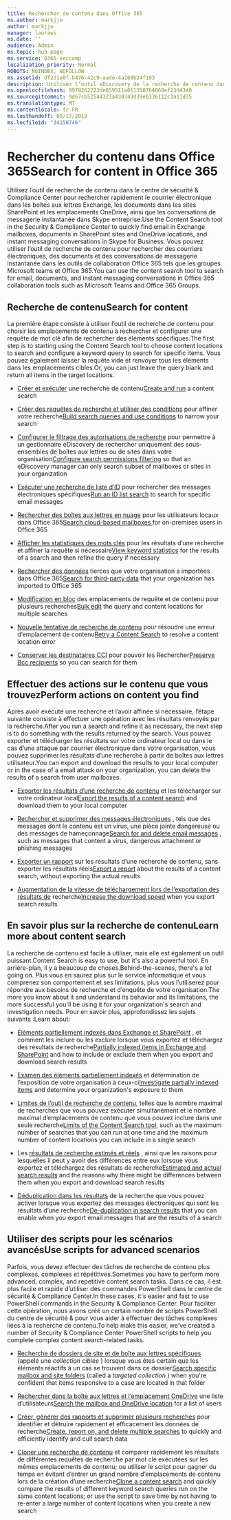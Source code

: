 ```yaml
---
title: Rechercher du contenu dans Office 365
ms.author: markjjo
author: markjjo
manager: laurawi
ms.date: ''
audience: Admin
ms.topic: hub-page
ms.service: O365-seccomp
localization_priority: Normal
ROBOTS: NOINDEX, NOFOLLOW
ms.assetid: df2d1e0f-b476-42c9-aade-4a260b24f193
description: Utilisez l’outil eDiscovery de la recherche de contenu dans le centre de sécurité & Compliance Center pour trouver rapidement des messages électroniques dans des boîtes aux lettres Exchange, des documents dans des sites SharePoint et des emplacements OneDrive, et des conversations de messagerie instantanée dans Skype entreprise.
ms.openlocfilehash: 9978262223de059511a011358764069ef23d4340
ms.sourcegitcommit: 9d67cb52544321a430343d39eb336112c1a11d35
ms.translationtype: MT
ms.contentlocale: fr-FR
ms.lasthandoff: 05/17/2019
ms.locfileid: "34158746"
---
```

# <a name="search-for-content-in-office-365"></a><span data-ttu-id="e722c-103">Rechercher du contenu dans Office 365</span><span class="sxs-lookup"><span data-stu-id="e722c-103">Search for content in Office 365</span></span>

<span data-ttu-id="e722c-104">Utilisez l’outil de recherche de contenu dans le centre de sécurité & Compliance Center pour rechercher rapidement le courrier électronique dans les boîtes aux lettres Exchange, les documents dans les sites SharePoint et les emplacements OneDrive, ainsi que les conversations de messagerie instantanée dans Skype entreprise.</span><span class="sxs-lookup"><span data-stu-id="e722c-104">Use the Content Search tool in the Security & Compliance Center to quickly find email in Exchange mailboxes, documents in SharePoint sites and OneDrive locations, and instant messaging conversations in Skype for Business.</span></span> <span data-ttu-id="e722c-105">Vous pouvez utiliser l’outil de recherche de contenu pour rechercher des courriers électroniques, des documents et des conversations de messagerie instantanée dans les outils de collaboration Office 365 tels que les groupes Microsoft teams et Office 365.</span><span class="sxs-lookup"><span data-stu-id="e722c-105">You can use the content search tool to search for email, documents, and instant messaging conversations in Office 365 collaboration tools such as Microsoft Teams and Office 365 Groups.</span></span>
  
## <a name="search-for-content"></a><span data-ttu-id="e722c-106">Recherche de contenu</span><span class="sxs-lookup"><span data-stu-id="e722c-106">Search for content</span></span>

<span data-ttu-id="e722c-107">La première étape consiste à utiliser l’outil de recherche de contenu pour choisir les emplacements de contenu à rechercher et configurer une requête de mot clé afin de rechercher des éléments spécifiques.</span><span class="sxs-lookup"><span data-stu-id="e722c-107">The first step is to starting using the Content Search tool to choose content locations to search and configure a keyword query to search for specific items.</span></span> <span data-ttu-id="e722c-108">Vous pouvez également laisser la requête vide et renvoyer tous les éléments dans les emplacements cibles.</span><span class="sxs-lookup"><span data-stu-id="e722c-108">Or, you can just leave the query blank and return all items in the target locations.</span></span>
  
- <span data-ttu-id="e722c-109">[Créer et exécuter](content-search.md) une recherche de contenu</span><span class="sxs-lookup"><span data-stu-id="e722c-109">[Create and run](content-search.md) a content search</span></span> 
    
- <span data-ttu-id="e722c-110">[Créer des requêtes de recherche et utiliser des conditions](keyword-queries-and-search-conditions.md) pour affiner votre recherche</span><span class="sxs-lookup"><span data-stu-id="e722c-110">[Build search queries and use conditions](keyword-queries-and-search-conditions.md) to narrow your search</span></span> 
    
- <span data-ttu-id="e722c-111">[Configurer le filtrage des autorisations de recherche](permissions-filtering-for-content-search.md) pour permettre à un gestionnaire eDiscovery de rechercher uniquement des sous-ensembles de boîtes aux lettres ou de sites dans votre organisation</span><span class="sxs-lookup"><span data-stu-id="e722c-111">[Configure search permissions filtering](permissions-filtering-for-content-search.md) so that an eDiscovery manager can only search subset of mailboxes or sites in your organization</span></span> 
    
- <span data-ttu-id="e722c-112">[Exécuter une recherche de liste d’ID](csv-file-for-an-id-list-content-search.md) pour rechercher des messages électroniques spécifiques</span><span class="sxs-lookup"><span data-stu-id="e722c-112">[Run an ID list search](csv-file-for-an-id-list-content-search.md) to search for specific email messages</span></span> 
    
- <span data-ttu-id="e722c-113">[Rechercher des boîtes aux lettres en nuage](search-cloud-based-mailboxes-for-on-premises-users.md) pour les utilisateurs locaux dans Office 365</span><span class="sxs-lookup"><span data-stu-id="e722c-113">[Search cloud-based mailboxes ](search-cloud-based-mailboxes-for-on-premises-users.md) for on-premises users in Office 365</span></span>

- <span data-ttu-id="e722c-114">[Afficher les statistiques des mots clés](view-keyword-statistics-for-content-search.md) pour les résultats d’une recherche et affiner la requête si nécessaire</span><span class="sxs-lookup"><span data-stu-id="e722c-114">[View keyword statistics](view-keyword-statistics-for-content-search.md) for the results of a search and then refine the query if necessary</span></span> 
    
- <span data-ttu-id="e722c-115">[Rechercher des données](use-content-search-to-search-third-party-data-that-was-imported.md) tierces que votre organisation a importées dans Office 365</span><span class="sxs-lookup"><span data-stu-id="e722c-115">[Search for third-party data](use-content-search-to-search-third-party-data-that-was-imported.md) that your organization has imported to Office 365</span></span> 
    
- <span data-ttu-id="e722c-116">[Modification en bloc](bulk-edit-content-searches.md) des emplacements de requête et de contenu pour plusieurs recherches</span><span class="sxs-lookup"><span data-stu-id="e722c-116">[Bulk edit](bulk-edit-content-searches.md) the query and content locations for multiple searches</span></span> 
    
- <span data-ttu-id="e722c-117">[Nouvelle tentative de recherche de contenu](retry-failed-content-search.md) pour résoudre une erreur d’emplacement de contenu</span><span class="sxs-lookup"><span data-stu-id="e722c-117">[Retry a Content Search](retry-failed-content-search.md) to resolve a content location error</span></span>

- <span data-ttu-id="e722c-118">[Conserver les destinataires CCI](https://docs.microsoft.com/exchange/policy-and-compliance/holds/preserve-bcc-recipients-and-group-members) pour pouvoir les Rechercher</span><span class="sxs-lookup"><span data-stu-id="e722c-118">[Preserve Bcc recipients](https://docs.microsoft.com/exchange/policy-and-compliance/holds/preserve-bcc-recipients-and-group-members) so you can search for them</span></span> 


## <a name="perform-actions-on-content-you-find"></a><span data-ttu-id="e722c-119">Effectuer des actions sur le contenu que vous trouvez</span><span class="sxs-lookup"><span data-stu-id="e722c-119">Perform actions on content you find</span></span>

<span data-ttu-id="e722c-120">Après avoir exécuté une recherche et l’avoir affinée si nécessaire, l’étape suivante consiste à effectuer une opération avec les résultats renvoyés par la recherche.</span><span class="sxs-lookup"><span data-stu-id="e722c-120">After you run a search and refine it as necessary, the next step is to do something with the results returned by the search.</span></span> <span data-ttu-id="e722c-121">Vous pouvez exporter et télécharger les résultats sur votre ordinateur local ou dans le cas d’une attaque par courrier électronique dans votre organisation, vous pouvez supprimer les résultats d’une recherche à partir de boîtes aux lettres utilisateur.</span><span class="sxs-lookup"><span data-stu-id="e722c-121">You can export and download the results to your local computer or in the case of a email attack on your organization, you can delete the results of a search from user mailboxes.</span></span>
  
- <span data-ttu-id="e722c-122">[Exporter les résultats d’une recherche de contenu](export-search-results.md) et les télécharger sur votre ordinateur local</span><span class="sxs-lookup"><span data-stu-id="e722c-122">[Export the results of a content search](export-search-results.md) and download them to your local computer</span></span> 
    
- <span data-ttu-id="e722c-123">[Rechercher et supprimer des messages électroniques](search-for-and-delete-messages-in-your-organization.md) , tels que des messages dont le contenu est un virus, une pièce jointe dangereuse ou des messages de hameçonnage</span><span class="sxs-lookup"><span data-stu-id="e722c-123">[Search for and delete email messages](search-for-and-delete-messages-in-your-organization.md) , such as messages that content a virus, dangerous attachment or phishing messages</span></span> 
    
- <span data-ttu-id="e722c-124">[Exporter un rapport](export-a-content-search-report.md) sur les résultats d’une recherche de contenu, sans exporter les résultats réels</span><span class="sxs-lookup"><span data-stu-id="e722c-124">[Export a report](export-a-content-search-report.md) about the results of a content search, without exporting the actual results</span></span> 
    
- <span data-ttu-id="e722c-125">[Augmentation de la vitesse de téléchargement lors de l’exportation des résultats de](increase-download-speeds-when-exporting-ediscovery-results.md) recherche</span><span class="sxs-lookup"><span data-stu-id="e722c-125">[Increase the download speed](increase-download-speeds-when-exporting-ediscovery-results.md) when you export search results</span></span> 
    
## <a name="learn-more-about-content-search"></a><span data-ttu-id="e722c-126">En savoir plus sur la recherche de contenu</span><span class="sxs-lookup"><span data-stu-id="e722c-126">Learn more about content search</span></span>

<span data-ttu-id="e722c-127">La recherche de contenu est facile à utiliser, mais elle est également un outil puissant.</span><span class="sxs-lookup"><span data-stu-id="e722c-127">Content Search is easy to use, but it's also a powerful tool.</span></span> <span data-ttu-id="e722c-128">En arrière-plan, il y a beaucoup de choses.</span><span class="sxs-lookup"><span data-stu-id="e722c-128">Behind-the-scenes, there's a lot going on.</span></span> <span data-ttu-id="e722c-129">Plus vous en saurez plus sur le service informatique et vous comprenez son comportement et ses limitations, plus vous l’utiliserez pour répondre aux besoins de recherche et d’enquête de votre organisation.</span><span class="sxs-lookup"><span data-stu-id="e722c-129">The more you know about it and understand its behavior and its limitations, the more successful you'll be using it for your organization's search and investigation needs.</span></span> <span data-ttu-id="e722c-130">Pour en savoir plus, approfondissez les sujets suivants :</span><span class="sxs-lookup"><span data-stu-id="e722c-130">Learn about:</span></span>
  
- <span data-ttu-id="e722c-131">[Éléments partiellement indexés dans Exchange et SharePoint](partially-indexed-items-in-content-search.md) , et comment les inclure ou les exclure lorsque vous exportez et téléchargez des résultats de recherche</span><span class="sxs-lookup"><span data-stu-id="e722c-131">[Partially indexed items in Exchange and SharePoint](partially-indexed-items-in-content-search.md) and how to include or exclude them when you export and download search results</span></span> 
    
- <span data-ttu-id="e722c-132">[Examen des éléments partiellement indexés](investigating-partially-indexed-items-in-ediscovery.md) et détermination de l’exposition de votre organisation à ceux-ci</span><span class="sxs-lookup"><span data-stu-id="e722c-132">[Investigate partially indexed items](investigating-partially-indexed-items-in-ediscovery.md) and determine your organization's exposure to them</span></span> 
    
- <span data-ttu-id="e722c-133">[Limites de l’outil de recherche de contenu](limits-for-content-search.md), telles que le nombre maximal de recherches que vous pouvez exécuter simultanément et le nombre maximal d’emplacements de contenu que vous pouvez inclure dans une seule recherche</span><span class="sxs-lookup"><span data-stu-id="e722c-133">[Limits of the Content Search tool](limits-for-content-search.md), such as the maximum number of searches that you can run at one time and the maximum number of content locations you can include in a single search</span></span> 
    
- <span data-ttu-id="e722c-134">Les [résultats de recherche estimés et réels](differences-between-estimated-and-actual-ediscovery-search-results.md) , ainsi que les raisons pour lesquelles il peut y avoir des différences entre eux lorsque vous exportez et téléchargez des résultats de recherche</span><span class="sxs-lookup"><span data-stu-id="e722c-134">[Estimated and actual search results](differences-between-estimated-and-actual-ediscovery-search-results.md) and the reasons why there might be differences between them when you export and download search results</span></span> 
    
- <span data-ttu-id="e722c-135">[Déduplication dans les résultats](de-duplication-in-ediscovery-search-results.md) de la recherche que vous pouvez activer lorsque vous exportez des messages électroniques qui sont les résultats d’une recherche</span><span class="sxs-lookup"><span data-stu-id="e722c-135">[De-duplication in search results](de-duplication-in-ediscovery-search-results.md) that you can enable when you export email messages that are the results of a search</span></span> 
    
## <a name="use-scripts-for-advanced-scenarios"></a><span data-ttu-id="e722c-136">Utiliser des scripts pour les scénarios avancés</span><span class="sxs-lookup"><span data-stu-id="e722c-136">Use scripts for advanced scenarios</span></span>

<span data-ttu-id="e722c-137">Parfois, vous devez effectuer des tâches de recherche de contenu plus complexes, complexes et répétitives.</span><span class="sxs-lookup"><span data-stu-id="e722c-137">Sometimes you have to perform more advanced, complex, and repetitive content search tasks.</span></span> <span data-ttu-id="e722c-138">Dans ce cas, il est plus facile et rapide d’utiliser des commandes PowerShell dans le centre de sécurité & Compliance Center.</span><span class="sxs-lookup"><span data-stu-id="e722c-138">In these cases, it's easier and fast to use PowerShell commands in the Security & Compliance Center.</span></span> <span data-ttu-id="e722c-139">Pour faciliter cette opération, nous avons créé un certain nombre de scripts PowerShell du centre de sécurité & pour vous aider à effectuer des tâches complexes liées à la recherche de contenu.</span><span class="sxs-lookup"><span data-stu-id="e722c-139">To help make this easier, we've created a number of Security & Compliance Center PowerShell scripts to help you complete complex content search-related tasks.</span></span>
  
- <span data-ttu-id="e722c-140">[Recherche de dossiers de site et de boîte aux lettres spécifiques](use-content-search-for-targeted-collections.md) (appelé une *collection ciblée* ) lorsque vous êtes certain que les éléments réactifs à un cas se trouvent dans ce dossier</span><span class="sxs-lookup"><span data-stu-id="e722c-140">[Search specific mailbox and site folders](use-content-search-for-targeted-collections.md) (called a  *targeted collection*  ) when you're confident that items responsive to a case are located in that folder</span></span> 
    
- <span data-ttu-id="e722c-141">[Rechercher dans la boîte aux lettres et l’emplacement OneDrive](search-the-mailbox-and-onedrive-for-business-for-a-list-of-users.md) une liste d’utilisateurs</span><span class="sxs-lookup"><span data-stu-id="e722c-141">[Search the mailbox and OneDrive location](search-the-mailbox-and-onedrive-for-business-for-a-list-of-users.md) for a list of users</span></span> 
    
- <span data-ttu-id="e722c-142">[Créer, générer des rapports et supprimer plusieurs recherches](create-report-on-and-delete-multiple-content-searches.md) pour identifier et détruire rapidement et efficacement les données de recherche</span><span class="sxs-lookup"><span data-stu-id="e722c-142">[Create, report on, and delete multiple searches](create-report-on-and-delete-multiple-content-searches.md) to quickly and efficiently identify and cull search data</span></span> 
    
- <span data-ttu-id="e722c-143">[Cloner une recherche de contenu](clone-a-content-search.md) et comparer rapidement les résultats de différentes requêtes de recherche par mot clé exécutées sur les mêmes emplacements de contenu; ou utiliser le script pour gagner du temps en évitant d’entrer un grand nombre d’emplacements de contenu lors de la création d’une recherche</span><span class="sxs-lookup"><span data-stu-id="e722c-143">[Clone a content search](clone-a-content-search.md) and quickly compare the results of different keyword search queries run on the same content locations; or use the script to save time by not having to re-enter a large number of content locations when you create a new search</span></span> 
    

